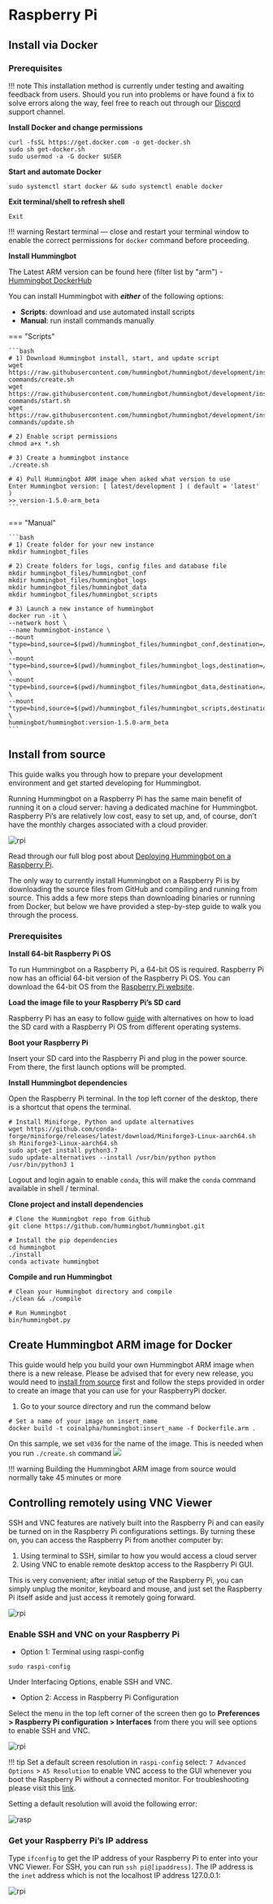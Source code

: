 # Raspberry Pi

## Install via Docker

### Prerequisites

!!! note
    This installation method is currently under testing and awaiting feedback from users. Should you run into problems or have found a fix to solve errors along the way, feel free to reach out through our [Discord](https://discord.hummingbot.io/) support channel.

**Install Docker and change permissions**

```
curl -fsSL https://get.docker.com -o get-docker.sh
sudo sh get-docker.sh
sudo usermod -a -G docker $USER
```
**Start and automate Docker**

```
sudo systemctl start docker && sudo systemctl enable docker
```
**Exit terminal/shell to refresh shell**

```
Exit
```

!!! warning
    Restart terminal — close and restart your terminal window to enable the correct permissions for `docker` command before proceeding.

**Install Hummingbot**

The Latest ARM version can be found here (filter list by "arm") - [Hummingbot DockerHub](https://hub.docker.com/r/hummingbot/hummingbot/tags?page=1&ordering=last_updated&name=arm)

You can install Hummingbot with **_either_** of the following options:

- **Scripts**: download and use automated install scripts
- **Manual**: run install commands manually

=== "Scripts"

    ```bash
    # 1) Download Hummingbot install, start, and update script
    wget https://raw.githubusercontent.com/hummingbot/hummingbot/development/installation/docker-commands/create.sh
    wget https://raw.githubusercontent.com/hummingbot/hummingbot/development/installation/docker-commands/start.sh
    wget https://raw.githubusercontent.com/hummingbot/hummingbot/development/installation/docker-commands/update.sh

    # 2) Enable script permissions
    chmod a+x *.sh

    # 3) Create a hummingbot instance
    ./create.sh

    # 4) Pull Hummingbot ARM image when asked what version to use
    Enter Hummingbot version: [ latest/development ] ( default = 'latest' )
    >> version-1.5.0-arm_beta
    ```

=== "Manual"

    ```bash
    # 1) Create folder for your new instance
    mkdir hummingbot_files

    # 2) Create folders for logs, config files and database file
    mkdir hummingbot_files/hummingbot_conf
    mkdir hummingbot_files/hummingbot_logs
    mkdir hummingbot_files/hummingbot_data
    mkdir hummingbot_files/hummingbot_scripts

    # 3) Launch a new instance of hummingbot
    docker run -it \
    --network host \
    --name hummingbot-instance \
    --mount "type=bind,source=$(pwd)/hummingbot_files/hummingbot_conf,destination=/conf/" \
    --mount "type=bind,source=$(pwd)/hummingbot_files/hummingbot_logs,destination=/logs/" \
    --mount "type=bind,source=$(pwd)/hummingbot_files/hummingbot_data,destination=/data/" \
    --mount "type=bind,source=$(pwd)/hummingbot_files/hummingbot_scripts,destination=/scripts/" \
    hummingbot/hummingbot:version-1.5.0-arm_beta
    ```

## Install from source

This guide walks you through how to prepare your development environment and get started developing for Hummingbot.

Running Hummingbot on a Raspberry Pi has the same main benefit of running it on a cloud server: having a dedicated machine for Hummingbot. Raspberry Pi’s are relatively low cost, easy to set up, and, of course, don’t have the monthly charges associated with a cloud provider.

![rpi](/assets/img/rpi-hummingbot.jpg)

Read through our full blog post about [Deploying Hummingbot on a Raspberry Pi](https://hummingbot.io/blog/2020-07-deploying-hummingbot-on-a-raspberry-pi/).

The only way to currently install Hummingbot on a Raspberry Pi is by downloading the source files from GitHub and compiling and running from source. This adds a few more steps than downloading binaries or running from Docker, but below we have provided a step-by-step guide to walk you through the process.

### Prerequisites

**Install 64-bit Raspberry Pi OS**

To run Hummingbot on a Raspberry Pi, a 64-bit OS is required. Raspberry Pi now has an official 64-bit version of the Raspberry Pi OS. You can download the 64-bit OS from the [Raspberry Pi website](https://www.raspberrypi.com/software/operating-systems/#raspberry-pi-os-64-bit).

**Load the image file to your Raspberry Pi’s SD card**

Raspberry Pi has an easy to follow [guide](https://www.raspberrypi.org/documentation/installation/installing-images/) with alternatives on how to load the SD card with a Raspberry Pi OS from different operating systems.

**Boot your Raspberry Pi**

Insert your SD card into the Raspberry Pi and plug in the power source.
From there, the first launch options will be prompted.

**Install Hummingbot dependencies**

Open the Raspberry Pi terminal. In the top left corner of the desktop, there is a shortcut that opens the terminal.

```
# Install Miniforge, Python and update alternatives
wget https://github.com/conda-forge/miniforge/releases/latest/download/Miniforge3-Linux-aarch64.sh
sh Miniforge3-Linux-aarch64.sh
sudo apt-get install python3.7
sudo update-alternatives --install /usr/bin/python python /usr/bin/python3 1

```

Logout and login again to enable `conda`, this will make the `conda` command available in shell / terminal.

**Clone project and install dependencies**

```
# Clone the Hummingbot repo from Github
git clone https://github.com/hummingbot/hummingbot.git

# Install the pip dependencies
cd hummingbot
./install
conda activate hummingbot
```

**Compile and run Hummingbot**

```
# Clean your Hummingbot directory and compile
./clean && ./compile

# Run Hummingbot
bin/hummingbot.py
```

## Create Hummingbot ARM image for Docker

This guide would help you build your own Hummingbot ARM image when there is a new release. Please be advised that for every new release, you would need to [install from source](#install-from-source) first and follow the steps provided in order to create an image that you can use for your RaspberryPi docker.

1. Go to your source directory and run the command below

```
# Set a name of your image on insert_name
docker build -t coinalpha/hummingbot:insert_name -f Dockerfile.arm .
```

On this sample, we set `v036` for the name of the image. This is needed when you run `./create.sh` command
![](/assets/img/rpi-docker-img.png)

!!! warning
    Building the Hummingbot ARM image from source would normally take 45 minutes or more

## Controlling remotely using VNC Viewer

SSH and VNC features are natively built into the Raspberry Pi and can easily be turned on in the Raspberry Pi configurations settings. By turning these on, you can access the Raspberry Pi from another computer by:

1. Using terminal to SSH, similar to how you would access a cloud server
2. Using VNC to enable remote desktop access to the Raspberry Pi GUI.

This is very convenient; after initial setup of the Raspberry Pi, you can simply unplug the monitor, keyboard and mouse, and just set the Raspberry Pi itself aside and just access it remotely going forward.

![rpi](/assets/img/rpi-ssh.jpg)

### Enable SSH and VNC on your Raspberry Pi

- Option 1: Terminal using raspi-config

```
sudo raspi-config
```

Under Interfacing Options, enable SSH and VNC.

- Option 2: Access in Raspberry Pi Configuration

Select the menu in the top left corner of the screen then go to **Preferences > Raspberry Pi configuration > Interfaces** from there you will see options to enable SSH and VNC.

![rpi](/assets/img/rpi-config.jpg)

!!! tip
    Set a default screen resolution in `raspi-config` select: `7 Advanced Options` > `A5 Resolution` to enable VNC access to the GUI whenever you boot the Raspberry Pi without a connected monitor. For troubleshooting please visit this [link](https://www.raspberrypi.org/forums/viewtopic.php?t=216737).

Setting a default resolution will avoid the following error:

![rasp](/assets/img/rasp-no-monitor.png)

### Get your Raspberry Pi’s IP address

Type `ifconfig` to get the IP address of your Raspberry Pi to enter into your VNC Viewer. For SSH, you can run `ssh pi@[ipaddress]`. The IP address is the `inet` address which is not the localhost IP address 127.0.0.1:

![rpi](/assets/img/rpi-private-address.jpg)
